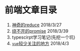 # 前端文章目录

1. [神奇的reduce](https://github.com/limengke123/my-note/blob/master/%E5%89%8D%E7%AB%AF/%E7%A5%9E%E5%A5%87%E7%9A%84reduce.md) 2018/3/27
2. [绕不开的promise](https://github.com/limengke123/my-note/blob/master/%E5%89%8D%E7%AB%AF/%E7%BB%95%E4%B8%8D%E5%BC%80%E7%9A%84promise.md) 2018/3/39
3. typescirpt学习笔记(先挖一个坑)
4. [`vue`较少关注的地方](https://github.com/limengke123/my-note/blob/master/%E5%89%8D%E7%AB%AF/%E7%BB%95%E4%B8%8D%E5%BC%80%E7%9A%84promise.md) 2018/4/3